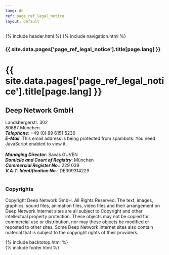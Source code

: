 ```yaml
---
lang: de
ref: page_ref_legal_notice
layout: default
---
```


{% include header.html %}
{% include navigation.html %}

<!-- MASTHEAD -->
<div class="wrap t3-masthead ">
	<div class="ja-masthead" >
	    <div class="ja-masthead-detail">
		    <h3 class="swiper-header">{{ site.data.pages['page_ref_legal_notice'].title[page.lang] }}</h3>
        </div>
    </div>	
</div>
<!-- //MASTHEAD -->
<div id="t3-mainbody" class="container t3-mainbody">
	<div class="row">
		<div id="t3-content" class="t3-content col-xs-12">
	        <div class="page-header clearfix">
                <h1 class="page-title">{{ site.data.pages['page_ref_legal_notice'].title[page.lang] }}</h1>
            </div>
            <div class="item-page clearfix">
                <article itemscope itemtype="http://schema.org/Article">
                    <meta itemprop="inLanguage" content="en-GB" />
                    <meta itemprop="url" content="/deepnetwork/legal-notice" />
                    <meta itemscope itemprop="mainEntityOfPage" itemtype="http://schema.org/WebPage"  itemid="/deepnetwork/legal-notice" />
                    <meta content="2019-10-22T07:03:28+00:00" itemprop="dateModified" />
                    <meta content="2019-04-04T19:29:36+00:00" itemprop="datePublished" />
                    <span itemprop="author" style="display: none;">
                        <span itemprop="name">Super User</span>
                        <span itemtype="https://schema.org/Organization" itemscope="" itemprop="publisher" style="display: none;">
                            <span itemtype="https://schema.org/ImageObject" itemscope="" itemprop="logo">
                                <img itemprop="url" alt="logo" src="../templates/ja_company/images/logo.png">
                                <meta content="auto" itemprop="width">
                                <meta content="auto" itemprop="height">
                            </span>
                            <meta content="Super User" itemprop="name">
                        </span>
                    </span>
                    <meta content="Legal Notice" itemprop="headline">
                    <section class="article-content clearfix" itemprop="articleBody">
                        <h2>Deep Network GmbH</h2>
                        Landsbergerstr. 302<br />
                        80687 München<br />
                        <strong><em>Telephone</em></strong>: +49 (0) 89 6151 5236<br />
                        <strong><em>E-Mail</em></strong>: 
                        <span id="cloak84b8a04af8a7b36da7ee7dcb03b6187a">This email address is being protected from spambots. You need JavaScript enabled to view it.</span>
                        <script type='text/javascript'>
                            document.getElementById('cloak84b8a04af8a7b36da7ee7dcb03b6187a').innerHTML = '';
                            var prefix = '&#109;a' + 'i&#108;' + '&#116;o';
                            var path = 'hr' + 'ef' + '=';
                            var addy84b8a04af8a7b36da7ee7dcb03b6187a = 's&#117;pp&#111;rt' + '&#64;';
                            addy84b8a04af8a7b36da7ee7dcb03b6187a = addy84b8a04af8a7b36da7ee7dcb03b6187a + 'd&#101;&#101;pn&#101;tw&#111;rk' + '&#46;' + 'c&#111;m';
                            var addy_text84b8a04af8a7b36da7ee7dcb03b6187a = 's&#117;pp&#111;rt' + '&#64;' + 'd&#101;&#101;pn&#101;tw&#111;rk' + '&#46;' + 'c&#111;m';document.getElementById('cloak84b8a04af8a7b36da7ee7dcb03b6187a').innerHTML += '<a ' + path + '\'' + prefix + ':' + addy84b8a04af8a7b36da7ee7dcb03b6187a + '\'>'+addy_text84b8a04af8a7b36da7ee7dcb03b6187a+'<\/a>';
                        </script>
                        <br /><br />
                        <strong><em>Managing Director</em></strong>: Savas GUVEN<br />
                        <strong><em>Domicile and Court of Registry</em></strong>: München<br />
                        <strong><em>Commercial Register No.</em></strong>: 229 039<br />
                        <strong><em>V.A.T. Identification No.</em></strong>: DE309314229<br /><br />
                        <h3>Copyrights</h3>
                        Copyright Deep Network GmbH. All Rights Reserved. The text, images, graphics, sound files, animation files, video files and their arrangement on Deep Network Internet sites are all subject to Copyright and other intellectual property protection. These objects may not be copied for commercial use or distribution, nor may these objects be modified or reposted to other sites. Some Deep Network Internet sites also contain material that is subject to the copyright rights of their providers.
                    </section>
                </article>
            </div>
        </div>
    </div>
</div>

{% include backtotop.html %}  
{% include footer.html %}
